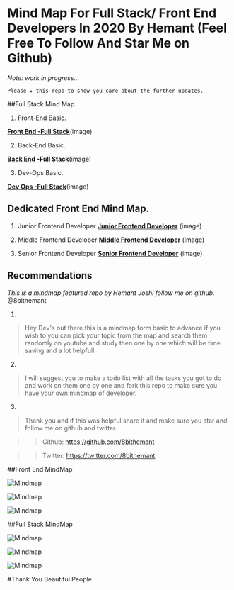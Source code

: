 # Mind Map For Full Stack/ Front End Developers In 2020 By Hemant (Feel Free To Follow And Star Me on Github)
 
*Note: work in progress...*

`Please ★ this repo to show you care about the further updates.`



##Full Stack Mind Map.

1. Front-End Basic.

[**Front End -Full Stack**](frontenddev.png?raw=true)(image)

2. Back-End Basic.

[**Back End -Full Stack**](backend.png?raw=true)(image)

3. Dev-Ops Basic.

[**Dev Ops -Full Stack**](devops.png?raw=true)(image)




## Dedicated Front End Mind Map.

 1. Junior Frontend Developer
[**Junior Frontend Developer**](junior.png?raw=true) (image)


2. Middle Frontend Developer
[**Middle Frontend Developer**](middle.png?raw=true) (image)
3. Senior Frontend Developer
[**Senior Frontend Developer**](senior.png?raw=true) (image)


## Recommendations
 *This is a mindmap featured repo by Hemant Joshi follow me on github.* @8bithemant
 
 
 1.
>Hey Dev's out there this is a mindmap form basic to advance if you wish to you can pick your topic from  the map and search them randomly on youtube and study then one by one which will be time saving and a lot helpfull. 

2.
>I will suggest you to make a todo list with all the tasks you got to do and work on them one by one and fork this repo to make sure you have your own mindmap of developer.

3.
>Thank you and if this was helpful share it and make sure you star and follow me on github and twitter.

>>Github: https://github.com/8bithemant

>>Twitter: https://twitter.com/8bithemant





##Front End MindMap

![Mindmap](./junior.png)

![Mindmap](./middle.png)

![Mindmap](./senior.png)


##Full Stack MindMap

![Mindmap](./devops.png)

![Mindmap](./backend.png)

![Mindmap](./frontenddev.png)


#Thank You Beautiful People.


